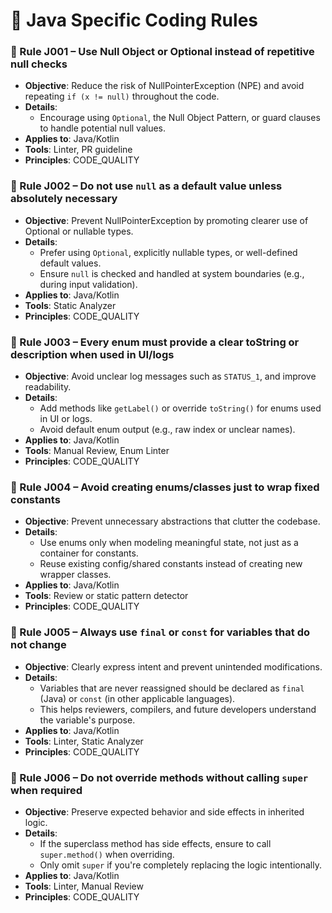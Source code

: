 # 📘 Java Specific Coding Rules

### 📘 Rule J001 – Use Null Object or Optional instead of repetitive null checks

- **Objective**: Reduce the risk of NullPointerException (NPE) and avoid repeating `if (x != null)` throughout the code.
- **Details**:
    - Encourage using `Optional`, the Null Object Pattern, or guard clauses to handle potential null values.
- **Applies to**: Java/Kotlin
- **Tools**: Linter, PR guideline
- **Principles**: CODE_QUALITY

### 📘 Rule J002 – Do not use `null` as a default value unless absolutely necessary

- **Objective**: Prevent NullPointerException by promoting clearer use of Optional or nullable types.
- **Details**:
    - Prefer using `Optional`, explicitly nullable types, or well-defined default values.
    - Ensure `null` is checked and handled at system boundaries (e.g., during input validation).
- **Applies to**: Java/Kotlin
- **Tools**: Static Analyzer
- **Principles**: CODE_QUALITY

### 📘 Rule J003 – Every enum must provide a clear toString or description when used in UI/logs

- **Objective**: Avoid unclear log messages such as `STATUS_1`, and improve readability.
- **Details**:
    - Add methods like `getLabel()` or override `toString()` for enums used in UI or logs.
    - Avoid default enum output (e.g., raw index or unclear names).
- **Applies to**: Java/Kotlin
- **Tools**: Manual Review, Enum Linter
- **Principles**: CODE_QUALITY

### 📘 Rule J004 – Avoid creating enums/classes just to wrap fixed constants

- **Objective**: Prevent unnecessary abstractions that clutter the codebase.
- **Details**:
    - Use enums only when modeling meaningful state, not just as a container for constants.
    - Reuse existing config/shared constants instead of creating new wrapper classes.
- **Applies to**: Java/Kotlin
- **Tools**: Review or static pattern detector
- **Principles**: CODE_QUALITY

### 📘 Rule J005 – Always use `final` or `const` for variables that do not change

- **Objective**: Clearly express intent and prevent unintended modifications.
- **Details**:
    - Variables that are never reassigned should be declared as `final` (Java) or `const` (in other applicable languages).
    - This helps reviewers, compilers, and future developers understand the variable's purpose.
- **Applies to**: Java/Kotlin
- **Tools**: Linter, Static Analyzer
- **Principles**: CODE_QUALITY

### 📘 Rule J006 – Do not override methods without calling `super` when required

- **Objective**: Preserve expected behavior and side effects in inherited logic.
- **Details**:
    - If the superclass method has side effects, ensure to call `super.method()` when overriding.
    - Only omit `super` if you're completely replacing the logic intentionally.
- **Applies to**: Java/Kotlin
- **Tools**: Linter, Manual Review
- **Principles**: CODE_QUALITY
